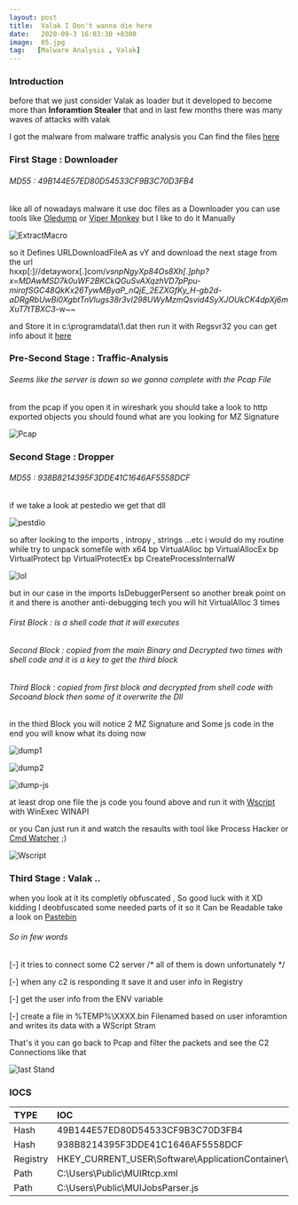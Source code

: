 ```yaml
---
layout: post
title:  Valak I Don't wanna die here
date:   2020-09-3 16:03:30 +0300
image:  05.jpg
tag:   [Malware Analysis , Valak]
---
```


### Introduction 

before that we just consider Valak as loader but it developed to become more than **Inforamtion Stealer** that and in last few months there was many waves of attacks with valak 

I got the malware from malware traffic analysis you Can find the files [here](https://www.malware-traffic-analysis.net/2020/07/01/index.html)

### First Stage : Downloader

###### MD55 : 49B144E57ED80D54533CF9B3C70D3FB4 

like all of nowadays malware it use doc files as a Downloader you can use tools like [Oledump](https://github.com/decalage2/oledump-contrib) or [Viper Monkey](https://github.com/decalage2/oledump-contrib) but I like to do it Manually 

![ExtractMacro](/img/Valak/macro.png)

so it Defines URLDownloadFileA as vY and download the next stage from the url  
hxxp[:]//detayworx[.]com/_vsnpNgyXp84Os8Xh[.]php?x=MDAwMSD7k0uWF2BKCkQGuSvAXqzhVD7pPpu-mirofSGC48QkKx26TywMByaP_nQjE_2EZXGfKy_H-gb2d-aDRgRbUwBi0XgbtTnVlugs38r3vI298UWyMzmQsvid4SyXJOUkCK4dpXj6mXuT7tTBXC3_-w~~

and Store it in c:\programdata\1.dat then run it with Regsvr32 you can get info about it [here](https://attack.mitre.org/techniques/T1218/010/) 



### Pre-Second Stage : Traffic-Analysis

###### Seems like the server is down so we gonna complete with the Pcap File

from the pcap if you open it in wireshark you should take a look to http exported objects you should found what are you looking for MZ Signature

![Pcap](/img/Valak/wireshark.png)



### Second Stage : Dropper

###### MD55 : 938B8214395F3DDE41C1646AF5558DCF 

if we take a look at pestedio we get that dll 

![pestdio](/img/Valak/pestedio.png)

so after looking to the imports , intropy , strings ...etc i would do my routine while try to unpack somefile with x64 
bp VirtualAlloc
bp VirtualAllocEx
bp VirtualProtect
bp VirtualProtectEx
bp CreateProcessInternalW

![lol](/img/Valak/explain.png)

but in our case in the imports IsDebuggerPersent so another break point on it and there is another anti-debugging tech
you will hit VirtualAlloc 3 times 
###### First Block : is a shell code that it will executes
###### Second Block : copied from the main Binary and Decrypted two times with shell code and it is a key to get the third block
###### Third Block : copied from first block and decrypted from shell code with Secoand block then some of it overwrite the Dll
in the third Block you will notice 2 MZ Signature and Some js code in the end you will know what its doing now 


![dump1](/img/Valak/dump.png) 

![dump2](/img/Valak/dump-2.png) 

![dump-js](/img/Valak/dump-js.png) 

at least drop one file the js code you found above and run it with [Wscript](https://docs.microsoft.com/en-us/windows-server/administration/windows-commands/wscript) with WinExec WINAPI

or you Can just run it and watch the resaults with tool like Process Hacker or [Cmd Watcher](http://www.kahusecurity.com/tools.html) ;)

![Wscript](/img/Valak/wsscript.png)

### Third Stage : Valak ..

when you look at it its completly obfuscated , So good luck with it XD 
kidding I deobfuscated some needed parts of it so it Can be Readable take a look on [Pastebin](https://pastebin.com/HjG4mux8)

###### So in few words 
[-] it tries to connect some C2 server /* all of them is down unfortunately */ 

[-] when any c2 is responding it save it and user info in Registry

[-] get the user info from the ENV variable

[-] create a file in %TEMP%\\XXXX.bin Filenamed based on user inforamtion and writes its data with a WScript Stram 


That's it you can go back to Pcap and filter the packets and see the C2 Connections like that 

![last Stand](/img/Valak/lastStand.png)

### IOCS

| TYPE  | IOC               |
|:------|:------------------|
| Hash  | 49B144E57ED80D54533CF9B3C70D3FB4 |  
| Hash  | 938B8214395F3DDE41C1646AF5558DCF |
| Registry | HKEY_CURRENT_USER\\Software\\ApplicationContainer\\Appsw64\\ |
| Path  | C:\\Users\\Public\\MUIRtcp.xml |
| Path  | C:\\Users\\Public\\MUIJobsParser.js |

















